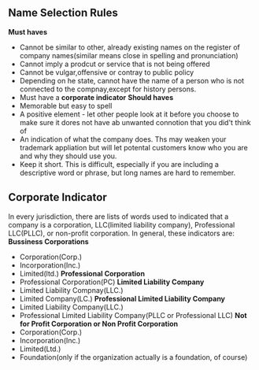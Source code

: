 ## Name Selection Rules
**Must haves**
- Cannot be similar to other, already existing names on the register of company names(similar means close in spelling and pronunciation)
- Cannot imply a prodcut or service that is not being offered
- Cannot be vulgar,offensive or contray to public policy
- Depending on he state, cannot have the name of a person who is not connected to the compnay,except for history persons.
- Must have a **corporate indicator**
**Should haves**
- Memorable but easy to spell
- A positive element - let other people look at it before you choose to make sure it dores not have ab unwanted connotion that you did't think of
- An indication of what the company does. Ths may weaken your trademark appliation but will let potental customers know who you are and why they should use you.
- Keep it short. This is difficult, especially if you are including a descriptive word or phrase, but long names are hard to remember.

## Corporate Indicator
In every jurisdiction, there are lists of words used to indicated that a company is a corporation, LLC(limited liability company), Professional LLC(PLLC), or non-profit corporation. In general, these indicators are:
**Bussiness Corporations**
- Corporation(Corp.)
- Incorporation(Inc.)
- Limited(ltd.)
**Professional Corporation**
- Professional Corporation(PC)
**Limited Liability Company**
- Limited Liability Compnay(LLC.)
- Limited Company(LC.)
**Professional Limited Liability Company**
- Limited Liability Company(LLC.)
- Professional Limited Liability Company(PLLC or Professional LLC)
**Not for Profit Corporation or Non Profit Corporation**
- Corporation(Corp.)
- Incorporation(Inc.)
- Limited(Ltd.)
- Foundation(only if the organization actually is a foundation, of course)
